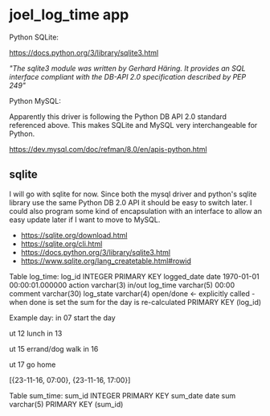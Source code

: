 # joel_log_time app

Python SQLite:

https://docs.python.org/3/library/sqlite3.html

*"The sqlite3 module was written by Gerhard Häring. It provides an SQL interface compliant with the DB-API 2.0 specification described by PEP 249"*

Python MySQL:

Apparently this driver is following the Python DB API 2.0 standard referenced above. This makes SQLite and MySQL very interchangeable for Python.

https://dev.mysql.com/doc/refman/8.0/en/apis-python.html


## sqlite

I will go with sqlite for now. Since both the mysql driver and python's sqlite library use the same Python DB 2.0 API it should be easy to switch later. I could also program some kind of encapsulation with an interface to allow an easy update later if I want to move to MySQL.

* https://sqlite.org/download.html
* https://sqlite.org/cli.html
* https://docs.python.org/3/library/sqlite3.html
* https://www.sqlite.org/lang_createtable.html#rowid



Table log_time:
log_id          INTEGER PRIMARY KEY
logged_date     date                            1970-01-01 00:00:01.000000
action          varchar(3)                      in/out
log_time        varchar(5)                      00:00
comment         varchar(30)
log_state       varchar(4)                      open/done   <- explicitly called - when done is set the sum for the day is re-calculated
PRIMARY KEY     (log_id)

Example day:
in 07 start the day

ut 12 lunch
in 13

ut 15 errand/dog walk
in 16

ut 17 go home

[{23-11-16, 07:00}, {23-11-16, 17:00}]


Table sum_time:
sum_id      INTEGER PRIMARY KEY
sum_date    date
sum         varchar(5)
PRIMARY KEY (sum_id)

